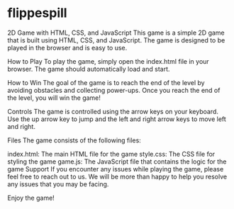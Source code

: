 # flippespill
2D Game with HTML, CSS, and JavaScript
This game is a simple 2D game that is built using HTML, CSS, and JavaScript. The game is designed to be played in the browser and is easy to use.

How to Play
To play the game, simply open the index.html file in your browser. The game should automatically load and start.

How to Win
The goal of the game is to reach the end of the level by avoiding obstacles and collecting power-ups. Once you reach the end of the level, you will win the game!

Controls
The game is controlled using the arrow keys on your keyboard. Use the up arrow key to jump and the left and right arrow keys to move left and right.

Files
The game consists of the following files:

index.html: The main HTML file for the game
style.css: The CSS file for styling the game
game.js: The JavaScript file that contains the logic for the game
Support
If you encounter any issues while playing the game, please feel free to reach out to us. We will be more than happy to help you resolve any issues that you may be facing.

Enjoy the game!

